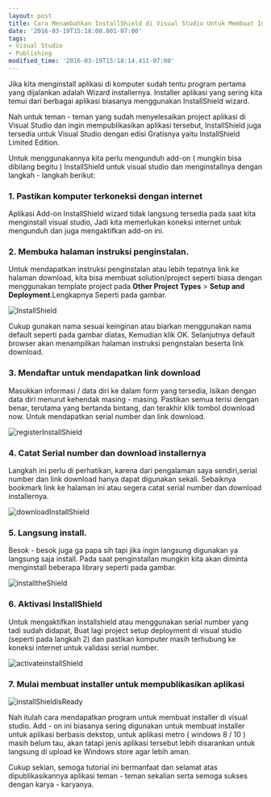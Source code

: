 ```yaml
---
layout: post
title: Cara Menambahkan InstallShield di Visual Studio Untuk Membuat Installer
date: '2016-03-19T15:18:00.001-07:00'
tags:
- Visual Studio
- Publishing
modified_time: '2016-03-19T15:18:14.411-07:00'
---
```


Jika kita menginstall aplikasi di komputer sudah tentu program pertama yang dijalankan adalah Wizard installernya. Installer aplikasi yang sering kita temui dari berbagai aplikasi biasanya menggunakan InstallShield wizard.

Nah untuk teman - teman yang sudah menyelesaikan project aplikasi di Visual Studio dan ingin mempublikasikan aplikasi tersebut, InstallShield juga tersedia untuk Visual Studio dengan edisi Gratisnya yaitu InstallShield Limited Edition.

Untuk menggunakannya kita perlu mengunduh add-on ( mungkin bisa dibilang begitu ) InstallShield untuk visual studio dan menginstallnya dengan langkah - langkah berikut:

### 1. Pastikan komputer terkoneksi dengan internet
Aplikasi Add-on InstallShield wizard tidak langsung tersedia pada saat kita menginstall visual studio, Jadi kita memerlukan koneksi internet untuk mengunduh dan juga mengaktifkan add-on ini.

### 2. Membuka halaman instruksi penginstalan.
Untuk mendapatkan instruksi penginstalan atau lebih tepatnya link ke halaman download, kita bisa membuat solution/project seperti biasa dengan menggunakan template project pada **Other Project Types** > **Setup and Deployment**.Lengkapnya Seperti pada gambar.

![InstallShield](https://3.bp.blogspot.com/-U3zk-ZmERok/Vu2gKNeSQNI/AAAAAAAACMs/ByvgMEFoHoQnXjcZMvzGjH3Mp5ao0xqUw/s1600/installShield.png)

Cukup gunakan nama sesuai keinginan atau biarkan menggunakan nama default seperti pada gambar diatas, Kemudian klik OK. Selanjutnya default browser akan menampilkan halaman instruksi pengnstalan beserta link download.

### 3. Mendaftar untuk mendapatkan link download
Masukkan informasi / data diri ke dalam form yang tersedia, Isikan dengan data diri menurut kehendak masing - masing. Pastikan semua terisi dengan benar, terutama yang bertanda bintang, dan terakhir klik tombol download now. Untuk mendapatkan serial number dan link download.

![registerInstallShield](https://1.bp.blogspot.com/-VfutsZGYneg/Vu2hmQaYzhI/AAAAAAAACM4/XAdLh7NwZI4fPbhIU8GCPin7IUIaR6R4g/s1600/registerInstallShield.png)

### 4. Catat Serial number dan download installernya
Langkah ini perlu di perhatikan, karena dari pengalaman saya sendiri,serial number dan link download hanya dapat digunakan sekali. Sebaiknya bookmark link ke halaman ini atau segera catat serial number dan download installernya.

![downloadInstallShield](https://4.bp.blogspot.com/-jjRyzREpOUs/Vu2kM6P7_DI/AAAAAAAACNM/pMdrfAoElrEYCkS5d6xyjKs2CuKKrnCMA/s1600/downloadInstallShield.png)

### 5. Langsung install.
Besok - besok juga ga papa sih tapi jika ingin langsung digunakan ya langsung saja install. Pada saat penginstallan mungkin kita akan diminta menginstall beberapa library seperti pada gambar.

![installtheShield](https://3.bp.blogspot.com/-aIdcR8p4k5U/Vu2lPkv7TfI/AAAAAAAACNc/sJUFsVQIiKoxELftqDeqHN9S881jpJziw/s1600/installtheShield.png)

### 6. Aktivasi InstallShield
Untuk mengaktifkan installshield atau menggunakan serial number yang tadi sudah didapat, Buat lagi project setup deployment di visual studio (seperti pada langkah 2) dan pastikan komputer masih terhubung ke koneksi internet untuk validasi serial number.

![activateinstallShield](https://3.bp.blogspot.com/-n-ud_75imhU/Vu2muZTS-WI/AAAAAAAACNo/_uNsFGRu-5YuHcNAdnB0vjTuSXN_m4OuA/s1600/activateinstallShield.png)

### 7. Mulai membuat installer untuk mempublikasikan aplikasi

![installShieldisReady](https://3.bp.blogspot.com/-AC0Q6TiDqXw/Vu2oB8L22FI/AAAAAAAACN0/62ZJxvJDx4cIF9uBb9iF4a6avIQsqmkRQ/s1600/installShieldisReady.png)

Nah itulah cara mendapatkan program untuk membuat installer di visual studio. Add - on ini biasanya sering digunakan untuk membuat installer untuk aplikasi berbasis dekstop, untuk aplikasi metro ( windows 8 / 10 ) masih belum tau, akan tatapi jenis aplikasi tersebut lebih disarankan untuk langsung di upload ke Windows store agar lebih aman.

Cukup sekian, semoga tutorial ini bermanfaat dan selamat atas dipublikasikannya aplikasi teman - teman sekalian serta semoga sukses dengan karya - karyanya.
